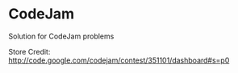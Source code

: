 # CodeJam
Solution for CodeJam problems

Store Credit: http://code.google.com/codejam/contest/351101/dashboard#s=p0
